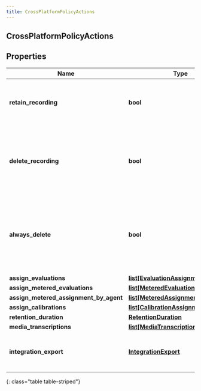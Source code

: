 ```yaml
---
title: CrossPlatformPolicyActions
---
```

## CrossPlatformPolicyActions

## Properties

|Name | Type | Description | Notes|
|------------ | ------------- | ------------- | -------------|
| **retain_recording** | **bool** | true to retain the recording associated with the conversation. Default = true | [optional] |
| **delete_recording** | **bool** | true to delete the recording associated with the conversation. If retainRecording = true, this will be ignored. Default = false | [optional] |
| **always_delete** | **bool** | true to delete the recording associated with the conversation regardless of the values of retainRecording or deleteRecording. Default = false | [optional] |
| **assign_evaluations** | [**list[EvaluationAssignment]**](EvaluationAssignment.html) |  | [optional] |
| **assign_metered_evaluations** | [**list[MeteredEvaluationAssignment]**](MeteredEvaluationAssignment.html) |  | [optional] |
| **assign_metered_assignment_by_agent** | [**list[MeteredAssignmentByAgent]**](MeteredAssignmentByAgent.html) |  | [optional] |
| **assign_calibrations** | [**list[CalibrationAssignment]**](CalibrationAssignment.html) |  | [optional] |
| **retention_duration** | [**RetentionDuration**](RetentionDuration.html) |  | [optional] |
| **media_transcriptions** | [**list[MediaTranscription]**](MediaTranscription.html) |  | [optional] |
| **integration_export** | [**IntegrationExport**](IntegrationExport.html) | Policy action for exporting recordings using an integration to 3rd party s3. | [optional] |
{: class="table table-striped"}



